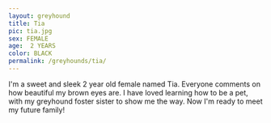 ```yaml
---
layout: greyhound
title: Tia
pic: tia.jpg
sex: FEMALE
age:  2 YEARS
color: BLACK
permalink: /greyhounds/tia/
---
```


I'm a sweet and sleek 2 year old female named Tia. Everyone comments on how beautiful my brown eyes are. I have loved learning how to be a pet, with my greyhound foster sister to show me the way. Now I'm ready to meet my future family! 
